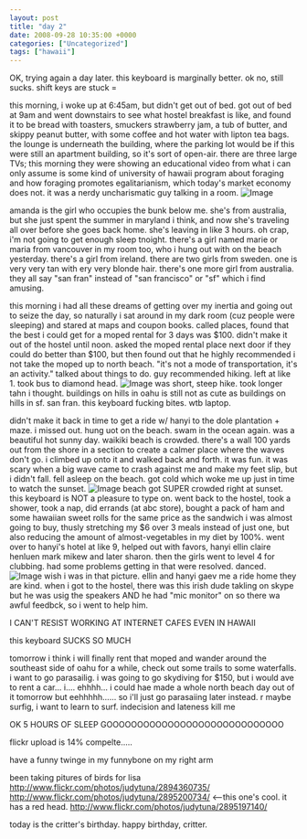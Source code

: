 ```yaml
---
layout: post
title: "day 2"
date: 2008-09-28 10:35:00 +0000
categories: ["Uncategorized"]
tags: ["hawaii"]
---
```


OK, trying again a day later. this keyboard is marginally better. ok no, still sucks. shift keys are stuck = 

this morning, i woke up at 6:45am, but didn't get out of bed. got out of bed at 9am and went downstairs to see what hostel breakfast is like, and found it to be bread with toasters, smuckers strawberry jam, a tub of butter, and skippy peanut butter, with some coffee and hot water with lipton tea bags. the lounge is underneath the building, where the parking lot would be if this were still an apartment building, so it's sort of open-air. there are three large TVs; this morning they were showing an educational video from what i can only assume is some kind of university of hawaii program about foraging and how foraging promotes egalitarianism, which today's market economy does not. it was a nerdy uncharismatic guy talking in a room.
![Image](http://farm4.static.flickr.com/3026/2894355213_3df7a11b6e.jpg)

amanda is the girl who occupies the bunk below me. she's from australia, but she just spent the summer in maryland i think, and now she's traveling all over before she goes back home. she's leaving in like 3 hours. oh crap, i'm not going to get enough sleep tnoight. there's a girl named marie or maria from vancouver in my room too, who i hung out with on the beach yesterday. there's a girl from ireland. there are two girls from sweden. one is very very tan with ery very blonde hair. there's one more girl from australia. they all say "san fran" instead of "san francisco" or "sf" which i find amusing.

this morning i had all these dreams of getting over my inertia and going out to seize the day, so naturally i sat around in my dark room (cuz people were sleeping) and stared at maps and coupon books. called places, found that the best i could get for a moped rental for 3 days was $100. didn't make it out of the hostel until noon. asked the moped rental place next door if they could do better than $100, but then found out that he highly recommended i not take the moped up to north beach. "it's not a mode of transportation, it's an activity." talked about things to do. guy recommended hiking. left at like 1. took bus to diamond head. 
![Image](http://farm4.static.flickr.com/3179/2894365425_31b01d36cb.jpg)
was short, steep hike. took longer tahn i thought. buildings on hills in oahu is still not as cute as buildings on hills in sf. san fran. this keyboard fucking bites. wtb laptop.

didn't make it back in time to get a ride w/ hanyi to the dole plantation + maze. i missed out. hung uot on the beach. swam in the ocean again. was a beautiful hot sunny day. waikiki beach is crowded. there's a wall 100 yards out from the shore in a section to create a calmer place where the waves don't go. i climbed up onto it and walked back and forth. it was fun. it was scary when a big wave came to crash against me and make my feet slip, but i didn't fall. fell asleep on the beach. got cold which woke me up just in time to watch the sunset. 
![Image](http://farm4.static.flickr.com/3250/2895208170_b9cb5798da.jpg)
beach got SUPER crowded right at sunset. this keyboard is NOT a pleasure to type on. went back to the hostel, took a shower, took a nap, did errands (at abc store), bought a pack of ham and some hawaiian sweet rolls for the same price as the sandwich i was almost going to buy, thusly stretching my $6 over 3 meals instead of just one, but also reducing the amount of almost-vegetables in my diet by 100%. went over to hanyi's hotel at like 9, helped out with favors, hanyi ellin claire henluen mark mikew and later sharon. then the girls went to level 4 for clubbing. had some problems getting in that were resolved. danced. 
![Image](http://farm4.static.flickr.com/3184/2894367647_456e963330.jpg) wish i was in that picture.
ellin and hanyi gaev me a ride home they are kind. when i got to the hostel, there was this irish dude takling on skype but he was usig the speakers AND he had "mic monitor" on so there wa awful feedbck, so i went to help him. 

I CAN'T RESIST WORKING AT INTERNET CAFES EVEN IN HAWAII

this keyboard SUCKS SO MUCH

tomorrow i think i will finally rent that moped and wander around the southeast side of oahu for a while, check out some trails to some waterfalls. i want to go parasailig. i was going to go skydiving for $150, but i would ave to rent a car... i.... ehhhh... i could hae made a whole north beach day out of it tomorrow but eehhhhh...... so i'll just go parasaiing later instead. r maybe surfig, i want to learn to surf. indecision and lateness kill me

OK 5 HOURS OF SLEEP GOOOOOOOOOOOOOOOOOOOOOOOOOOOOO

flickr upload is 14% compelte.....

have a funny twinge in my funnybone on my right arm

been taking pitures of birds for lisa
http://www.flickr.com/photos/judytuna/2894360735/
http://www.flickr.com/photos/judytuna/2895200734/ <--this one&#039;s cool. it has a red head.
http://www.flickr.com/photos/judytuna/2895197140/

today is the critter&#039;s birthday. happy birthday, critter.